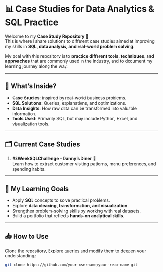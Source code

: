 # 📊 Case Studies for Data Analytics & SQL Practice

Welcome to my **Case Study Repository** 🎯  
This is where I share solutions to different case studies aimed at improving my skills in **SQL, data analysis, and real-world problem solving**.  

My goal with this repository is to **practice different tools, techniques, and approaches** that are commonly used in the industry, and to document my learning journey along the way.

---

## 📌 What’s Inside?
- **Case Studies**: Inspired by real-world business problems.  
- **SQL Solutions**: Queries, explanations, and optimizations.  
- **Data Insights**: How raw data can be transformed into valuable information.  
- **Tools Used**: Primarily SQL, but may include Python, Excel, and visualization tools.

---

## 🗂 Current Case Studies
1. **#8WeekSQLChallenge – Danny’s Diner** 🍜  
   Learn how to extract customer visiting patterns, menu preferences, and spending habits.  
  


---

## 🚀 My Learning Goals
- Apply **SQL** concepts to solve practical problems.  
- Explore **data cleaning, transformation, and visualization**.  
- Strengthen problem-solving skills by working with real datasets.  
- Build a portfolio that reflects **hands-on analytical skills**.

---

## 📥 How to Use
Clone the repository, Explore queries and modify them to deepen your understanding.:
   ```bash
   git clone https://github.com/your-username/your-repo-name.git
